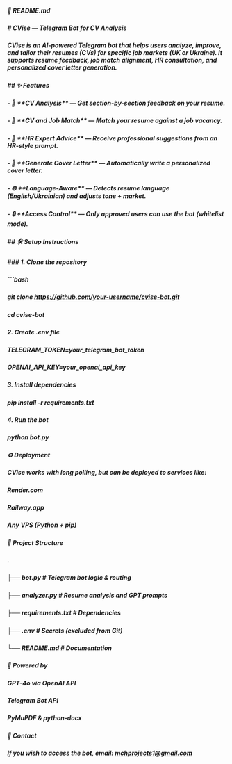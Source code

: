 ##### 📘 README.md

##### \# CVise — Telegram Bot for CV Analysis

##### 

##### CVise is an AI-powered Telegram bot that helps users analyze, improve, and tailor their resumes (CVs) for specific job markets (UK or Ukraine). It supports resume feedback, job match alignment, HR consultation, and personalized cover letter generation.

##### 

##### \## ✨ Features

##### 

##### \- 📄 \*\*CV Analysis\*\* — Get section-by-section feedback on your resume.

##### \- 🎯 \*\*CV and Job Match\*\* — Match your resume against a job vacancy.

##### \- 🧠 \*\*HR Expert Advice\*\* — Receive professional suggestions from an HR-style prompt.

##### \- 💌 \*\*Generate Cover Letter\*\* — Automatically write a personalized cover letter.

##### \- 🌐 \*\*Language-Aware\*\* — Detects resume language (English/Ukrainian) and adjusts tone + market.

##### \- 🔒 \*\*Access Control\*\* — Only approved users can use the bot (whitelist mode).

##### 

##### \## 🛠 Setup Instructions

##### 

##### \### 1. Clone the repository

##### ```bash

##### git clone https://github.com/your-username/cvise-bot.git

##### cd cvise-bot

##### 

##### 2\. Create .env file

##### TELEGRAM\_TOKEN=your\_telegram\_bot\_token

##### OPENAI\_API\_KEY=your\_openai\_api\_key

##### 

##### 3\. Install dependencies

##### pip install -r requirements.txt

##### 

##### 4\. Run the bot

##### python bot.py

##### 

##### ⚙️ Deployment

##### 

##### CVise works with long polling, but can be deployed to services like:

##### 

##### Render.com

##### 

##### Railway.app

##### 

##### Any VPS (Python + pip)

##### 

##### 📂 Project Structure

##### .

##### ├── bot.py                # Telegram bot logic \& routing

##### ├── analyzer.py           # Resume analysis and GPT prompts

##### ├── requirements.txt      # Dependencies

##### ├── .env                  # Secrets (excluded from Git)

##### └── README.md             # Documentation

##### 

##### 🧠 Powered by

##### 

##### GPT-4o via OpenAI API

##### 

##### Telegram Bot API

##### 

##### PyMuPDF \& python-docx

##### 

##### 📧 Contact

##### 

##### If you wish to access the bot, email: **mchprojects1@gmail.com**

